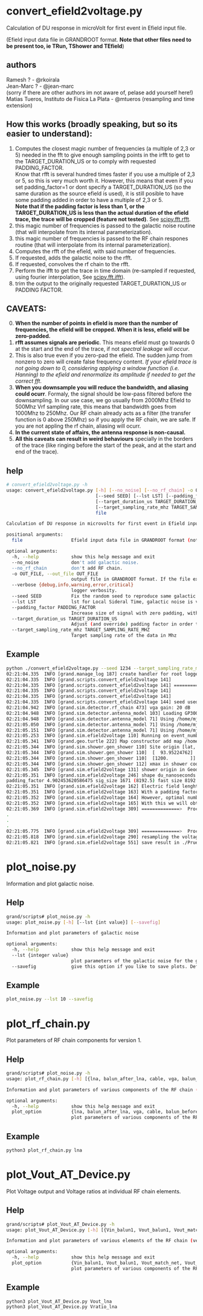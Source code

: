 # convert_efield2voltage.py

Calculation of DU response in microVolt for first event in Efield input file.

(Efield input data file in GRANDROOT format. **Note that other files need to be present too, ie TRun, TShower and TEfield**)

## authors
Ramesh ?    - @rkoirala\
Jean-Marc ? - @jean-marc\
(sorry if there are other authors im not aware of, pelase add yourself here!)
Matias Tueros, Instituto de Fisica La Plata - @mtueros (resampling and time extension)

## How this works (broadly speaking, but so its easier to understand):

1) Computes the closest magic number of frequencies  (a multiple of 2,3 or 5) needed in the fft to give enough sampling points in the irfft to get to the TARGET_DURATION_US or to comply with requested PADDING_FACTOR.\
Know that rfft is several hundred times faster if you use a multiple of 2,3 or 5, so this is very much worth it. However, this means that even if you set padding_factor=1 or dont specify a TARGET_DURATION_US (so the same duration as the source efield is used), it is still posible to have some padding added in order to have a multiple of 2,3 or 5.\
**Note that if the padding factor is less than 1, or the TARGET_DURATION_US is less than the actual duration of the efield trace, the trace will be cropped (feature not tested)**. See [scipy.fft.rfft](https://docs.scipy.org/doc/scipy/reference/generated/scipy.fft.rfft.html).
2) this magic number of frequencies is passed to the galactic noise routine (that will interpolate from its internal parameterization). 
3) this magic number of frequencies is passed to the RF chain respones routine (that will interpolate from its internal parameterization). 
4) Computes the rfft of the efield, with said number of frequencies. 
5) If requested, adds the galactic noise to the rfft.
6) If requested, convolves the rf chain to the rfft.
7) Perform the ifft to get the trace in time domain (re-sampled if requested, using fourier interpolation, See [scipy.fft.ifft](https://docs.scipy.org/doc/scipy/reference/generated/scipy.fft.ifft.html)).
8) trim the output to the originally requested TARGET_DURATION_US or PADDING FACTOR.


## CAVEATS:
0) **When the number of points in efield is more than the number of frequencies, the efield will be cropped. When it is less, efield will be zero-padded.** 
1) **rfft assumes signals are periodic**. This means efield must go towards 0 at the start and the end of the trace, if not *spectral leakage will occur*.
2) This is also true even if you zero-pad the efield. The sudden jump from nonzero to zero will create false frequency content. *If your efield trace is not going down to 0, considering applying a window function (i.e. Hanning) to the efield and renormalize its amplitude if needed to get the correct fft*. 
3) **When you downsample you will reduce the bandwidth, and aliasing could ocurr**. Formaly, the signal should be low-pass filtered before the downsampling. In our use case, we go usually from 2000Mhz Efield to 500Mhz Vrf sampling rate,  this means that bandwidth goes from 1000Mhz to 250Mhz. Our RF chain already acts as a filter (the transfer function is 0 above 250Mhz) so if you apply the RF chain, we are safe. If you are not appling the rf chain, aliasing will ocurr. 
4) **In the current state of affairs, the antenna response is non-causal.** 
5) **All this caveats can result in weird behaviours** specially in the borders of the trace (like ringing before the start of the peak, and at the start and end of the trace).


## help

```bash
# convert_efield2voltage.py -h
usage: convert_efield2voltage.py [-h] [--no_noise] [--no_rf_chain] -o OUT_FILE [--verbose {debug,info,warning,error,critical}]
                                 [--seed SEED] [--lst LST] [--padding_factor PADDING_FACTOR]
                                 [--target_duration_us TARGET_DURATION_US]
                                 [--target_sampling_rate_mhz TARGET_SAMPLING_RATE_MHZ]
                                 file

Calculation of DU response in microvolts for first event in Efield input file.

positional arguments:
  file                  Efield input data file in GRANDROOT format (note that other files need to be present too, ie TRun, TShower and TEfield).

optional arguments:
  -h, --help            show this help message and exit
  --no_noise            don't add galactic noise.
  --no_rf_chain         don't add RF chain.
  -o OUT_FILE, --out_file OUT_FILE
                        output file in GRANDROOT format. If the file exists it is overwritten.
  --verbose {debug,info,warning,error,critical}
                        logger verbosity.
  --seed SEED           Fix the random seed to reproduce same galactic noise, must be positive integer
  --lst LST             lst for Local Sideral Time, galactic noise is variable with LST and maximal for 18h for the EW arm.
  --padding_factor PADDING_FACTOR
                        Increase size of signal with zero padding, with 1.2 the size is increased of 20%.
  --target_duration_us TARGET_DURATION_US
                        Adjust (and override) padding factor in order to get a signal of the given duration, in us
  --target_sampling_rate_mhz TARGET_SAMPLING_RATE_MHZ
                        Target sampling rate of the data in Mhz

```


## Example

```bash
python ./convert_efield2voltage.py --seed 1234 --target_sampling_rate_mhz=500 --target_duration_us=4.096 ./TEfield_13_L0_GP300_13790.root -o ./Prueba-no_noise.root --no_noise --verbose=info
02:21:04.335  INFO [grand.manage_log 187] create handler for root logger: ['grand']
02:21:04.335  INFO [grand.scripts.convert_efield2voltage 141] 
02:21:04.335  INFO [grand.scripts.convert_efield2voltage 141] ===========> Begin at 2024-01-10T02:21:04Z <===========
02:21:04.335  INFO [grand.scripts.convert_efield2voltage 141] 
02:21:04.335  INFO [grand.scripts.convert_efield2voltage 141] 
02:21:04.335  INFO [grand.scripts.convert_efield2voltage 144] seed used for random number generator is 1234.
02:21:04.942  INFO [grand.sim.detector.rf_chain 473] vga gain: 20 dB
02:21:04.948  INFO [grand.sim.detector.antenna_model 103] Loading GP300 antenna model ...
02:21:04.948  INFO [grand.sim.detector.antenna_model 71] Using /home/mjtueros/TrabajoTemporario/docker/grand/data/detector/Light_GP300Antenna_EWarm_leff.npz
02:21:05.050  INFO [grand.sim.detector.antenna_model 71] Using /home/mjtueros/TrabajoTemporario/docker/grand/data/detector/Light_GP300Antenna_SNarm_leff.npz
02:21:05.151  INFO [grand.sim.detector.antenna_model 71] Using /home/mjtueros/TrabajoTemporario/docker/grand/data/detector/Light_GP300Antenna_Zarm_leff.npz
02:21:05.253  INFO [grand.sim.efield2voltage 110] Running on event_number: 13790, run_number: 13
02:21:05.341  INFO [grand.geo.turtle 222] Map constructor add map /home/mjtueros/TrabajoTemporario/docker/grand/data/egm96.png in cache memory 
02:21:05.344  INFO [grand.sim.shower.gen_shower 110] Site origin [lat, long, height]: [[  40.98455811]
02:21:05.344  INFO [grand.sim.shower.gen_shower 110]  [  93.95224762]
02:21:05.344  INFO [grand.sim.shower.gen_shower 110]  [1200.        ]]
02:21:05.344  INFO [grand.sim.shower.gen_shower 112] xmax in shower coordinate: [ 43622.63 -51987.43  13927.77]
02:21:05.345  INFO [grand.sim.efield2voltage 131] shower origin in Geodetic: [  40.98456   93.95225 1200.     ]
02:21:05.351  INFO [grand.sim.efield2voltage 246] shape du_nanoseconds and t_samples =  (44, 1), (44, 1671)
padding_factor 4.902453620586475 sig_size 1671 (8192.5) fast size 8192 freqs_mhz size 4097
02:21:05.351  INFO [grand.sim.efield2voltage 162] Electric field lenght is 1671 samples at 2000.0, spanning 0.8355 us.
02:21:05.351  INFO [grand.sim.efield2voltage 163] With a padding factor of 4.902453620586475 we will take it to 8192 samples, spanning 4.096 us.
02:21:05.352  INFO [grand.sim.efield2voltage 164] However, optimal number of frequency bins to do a fast fft is 4097 giving traces of 8192 samples.
02:21:05.352  INFO [grand.sim.efield2voltage 165] With this we will obtain traces spanning 4.096 us, that we will then truncate if needed to get the requested trace duration.
02:21:05.369  INFO [grand.sim.efield2voltage 309] ==============>  Processing DU with id: 46
.
.
.
02:21:05.775  INFO [grand.sim.efield2voltage 309] ==============>  Processing DU with id: 276
02:21:05.818  INFO [grand.sim.efield2voltage 290] resampling the voltage from 2000.0 to 500.0 MHz, new trace lenght is 2048 samples
02:21:05.821  INFO [grand.sim.efield2voltage 551] save result in ./Prueba-no_noise.root

```


# plot_noise.py

Information and plot galactic noise.

## Help

```bash
grand/scripts# plot_noise.py -h
usage: plot_noise.py [-h] [--lst {int value}] [--savefig]

Information and plot parameters of galactic noise

optional arguments:
  -h, --help            show this help message and exit
  --lst {integer value}
                        plot parameters of the galactic noise for the given LST. Default value is 18.
  --savefig             give this option if you like to save plots. Default is False.
```

## Example

```bash
plot_noise.py --lst 10 --savefig
```

# plot_rf_chain.py

Plot parameters of RF chain components for version 1.

## Help

```bash
grand/scripts# plot_noise.py -h
usage: plot_rf_chain.py [-h] [{lna, balun_after_lna, cable, vga, balun_before_adc, rf_chain}]

Information and plot parameters of various components of the RF chain (version 1).

optional arguments:
  -h, --help            show this help message and exit
  plot_option           {lna, balun_after_lna, vga, cable, balun_before_adc, rf_chain}
                        plot parameters of various components of the RF chain. plot_option allows you to choose component.
```

## Example

```bash
python3 plot_rf_chain.py lna
```

# plot_Vout_AT_Device.py

Plot Voltage output and Voltage ratios at individual RF chain elements.

## Help

```bash
grand/scripts# plot_Vout_AT_Device.py -h
usage: plot_Vout_AT_Device.py [-h] [{Vin_balun1, Vout_balun1, Vout_match_net, Vout_lna, Vout_cable_connector, Vout_VGA, Vout_tot, Vratio_Balun1, Vratio_match_net, Vratio_lna, Vratio_cable_connector, Vratio_vga, Vratio_adc}]

Information and plot parameters of various elements of the RF chain (version 2).

optional arguments:
  -h, --help            show this help message and exit
  plot_option           {Vin_balun1, Vout_balun1, Vout_match_net, Vout_lna, Vout_cable_connector, Vout_VGA, Vout_tot, Vratio_Balun1, Vratio_match_net, Vratio_lna, Vratio_cable_connector, Vratio_vga, Vratio_adc}
                        plot parameters of various components of the RF chain. plot_option allows you to choose component.
```

## Example

```bash
python3 plot_Vout_AT_Device.py Vout_lna
python3 plot_Vout_AT_Device.py Vratio_lna
```
